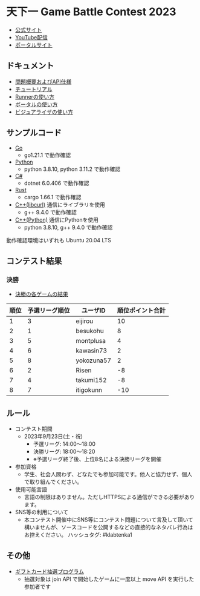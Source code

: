 # 天下一 Game Battle Contest 2023

- [公式サイト](https://tenka1.klab.jp/2023/)
- [YouTube配信](https://www.youtube.com/watch?v=PxG2794Ujfg)
- [ポータルサイト](https://gbc2023.tenka1.klab.jp/portal/index.html)

## ドキュメント

- [問題概要およびAPI仕様](problem.md)
- [チュートリアル](tutorial.md)
- [Runnerの使い方](runner.md)
- [ポータルの使い方](portal.md)
- [ビジュアライザの使い方](visualizer.md)

## サンプルコード

- [Go](go)
  - go1.21.1 で動作確認
- [Python](py)
  - python 3.8.10, python 3.11.2 で動作確認
- [C#](cs)
  - dotnet 6.0.406 で動作確認
- [Rust](rust)
  - cargo 1.66.1 で動作確認
- [C++(libcurl)](cpp) 通信にライブラリを使用
  - g++ 9.4.0 で動作確認
- [C++(Python)](cpp_and_python) 通信にPythonを使用
  - python 3.8.10, g++ 9.4.0 で動作確認


動作確認環境はいずれも Ubuntu 20.04 LTS

## コンテスト結果

### 決勝

- [決勝の各ゲームの結果](result/final.tsv)

| 順位 | 予選リーグ順位 | ユーザID | 順位ポイント合計 |
| - | - | - | - |
| 1 | 3 | eijirou | 10 |
| 2 | 1 | besukohu | 8 |
| 3 | 5 | montplusa | 4 |
| 4 | 6 | kawasin73 | 2 |
| 5 | 8 | yokozuna57 | 2 |
| 6 | 2 | Risen | -8 |
| 7 | 4 | takumi152 | -8 |
| 8 | 7 | itigokunn | -10 |

## ルール

- コンテスト期間
  - 2023年9月23日(土・祝)
    - 予選リーグ: 14:00～18:00
    - 決勝リーグ: 18:00～18:20
    - ※予選リーグ終了後、上位8名による決勝リーグを開催
- 参加資格
  - 学生、社会人問わず、どなたでも参加可能です。他人と協力せず、個人で取り組んでください。
- 使用可能言語
  - 言語の制限はありません。ただしHTTPSによる通信ができる必要があります。
- SNS等の利用について
  - 本コンテスト開催中にSNS等にコンテスト問題について言及して頂いて構いませんが、ソースコードを公開するなどの直接的なネタバレ行為はお控えください。
ハッシュタグ: #klabtenka1

## その他

- [ギフトカード抽選プログラム](lottery)
  - 抽選対象は join API で開始したゲームに一度以上 move API を実行した参加者です
